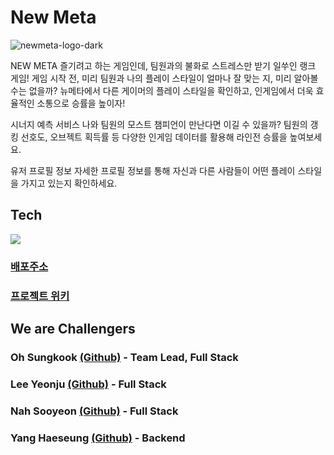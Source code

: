 # New Meta 

![newmeta-logo-dark](https://user-images.githubusercontent.com/37165686/116084668-fba56780-a6d8-11eb-8a33-c11104c531ee.png)

NEW META
즐기려고 하는 게임인데, 팀원과의 불화로 스트레스만 받기 일쑤인 랭크 게임! 게임 시작 전, 미리 팀원과 나의 플레이 스타일이 얼마나 잘 맞는 지, 미리 알아볼 수는 없을까? 뉴메타에서 다른 게이머의 플레이 스타일을 확인하고, 인게임에서 더욱 효율적인 소통으로 승률을 높이자!

시너지 예측 서비스
나와 팀원의 모스트 챔피언이 만난다면 이길 수 있을까? 팀원의 갱킹 선호도, 오브젝트 획득률 등 다양한 인게임 데이터를 활용해 라인전 승률을 높여보세요.

유저 프로필 정보
자세한 프로필 정보를 통해 자신과 다른 사람들이 어떤 플레이 스타일을 가지고 있는지 확인하세요.

## Tech

![](https://s3.us-west-2.amazonaws.com/secure.notion-static.com/6bbb7c8d-690f-45c3-bfd2-138dfc967983/_2021-04-26__9.44.09.png?X-Amz-Algorithm=AWS4-HMAC-SHA256&X-Amz-Credential=AKIAT73L2G45O3KS52Y5%2F20210426%2Fus-west-2%2Fs3%2Faws4_request&X-Amz-Date=20210426T124754Z&X-Amz-Expires=86400&X-Amz-Signature=019670dcc038a4ced54ff81cca16d6524daddf78143bde378d4191eab3e19120&X-Amz-SignedHeaders=host&response-content-disposition=filename%20%3D%22_2021-04-26__9.44.09.png%22)

### [배포주소](https://new-meta.club/)
### [프로젝트 위키](https://github.com/codestates/new-meta-client/wiki)


## We are Challengers 

### Oh Sungkook [(Github)](https://github.com/osunguk) - Team Lead, Full Stack 

### Lee Yeonju [(Github)](https://github.com/jess-yon) - Full Stack

### Nah Sooyeon [(Github)](https://github.com/nahsooyeon) -  Full Stack

### Yang Haeseung [(Github)](https://github.com/chachagogogo) - Backend
